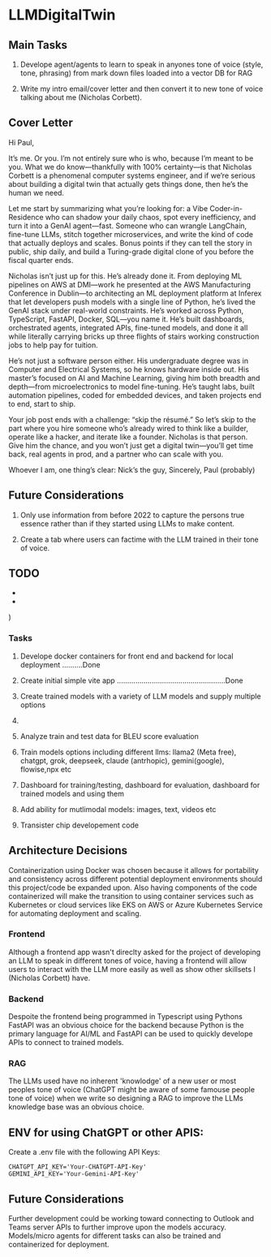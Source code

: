 # LLMDigitalTwin

## Main Tasks

1. Develope agent/agents to learn to speak in anyones tone of voice (style, tone, phrasing) from mark down files
loaded into a vector DB for RAG

2. Write my intro email/cover letter and then convert it to new tone of voice talking about me (Nicholas Corbett).

## Cover Letter


Hi Paul,

It’s me. Or you. I’m not entirely sure who is who, because I’m meant to be you. What we do know—thankfully with 100% certainty—is that Nicholas Corbett is a 
phenomenal computer systems engineer, and if we’re serious about building a digital twin that actually gets things done, then he’s the human we need.

Let me start by summarizing what you’re looking for: a Vibe Coder-in-Residence who can shadow your daily chaos, spot every inefficiency, and turn it into a GenAI 
agent—fast. Someone who can wrangle LangChain, fine-tune LLMs, stitch together microservices, and write the kind of code that actually deploys and scales. Bonus 
points if they can tell the story in public, ship daily, and build a Turing-grade digital clone of you before the fiscal quarter ends.

Nicholas isn’t just up for this. He’s already done it. From deploying ML pipelines on AWS at DMI—work he presented at the AWS Manufacturing Conference in Dublin—to 
architecting an ML deployment platform at Inferex that let developers push models with a single line of Python, he’s lived the GenAI stack under real-world 
constraints. He’s worked across Python, TypeScript, FastAPI, Docker, SQL—you name it. He’s built dashboards, orchestrated agents, integrated APIs, fine-tuned 
models, and done it all while literally carrying bricks up three flights of stairs working construction jobs to help pay for tuition.

He’s not just a software person either. His undergraduate degree was in Computer and Electrical Systems, so he knows hardware inside out. His master’s focused on 
AI and Machine Learning, giving him both breadth and depth—from microelectronics to model fine-tuning. He’s taught labs, built automation pipelines, coded for 
embedded devices, and taken projects end to end, start to ship.

Your job post ends with a challenge: “skip the résumé.” So let’s skip to the part where you hire someone who’s already wired to think like a builder, operate like 
a hacker, and iterate like a founder. Nicholas is that person. Give him the chance, and you won’t just get a digital twin—you’ll get time back, real agents in 
prod, and a partner who can scale with you.


Whoever I am, one thing’s clear: Nick’s the guy,
Sincerely,
Paul (probably)


## Future Considerations

1. Only use information from before 2022 to capture the persons true essence rather than if they started using LLMs to make content.

2. Create a tab where users can factime with the LLM trained in their tone of voice.


## TODO
 - 
 - 
)

### Tasks

1. Develope docker containers for front end and backend for local deployment ..........Done

2. Create initial simple vite app .....................................................Done

3. Create trained models with a variety of LLM models and supply multiple options

4. 

5. Analyze train and test data for BLEU score evaluation

6. Train models options including different llms: llama2 (Meta free), chatgpt, grok, deepseek, claude (antrhopic), gemini(google), flowise,npx  etc

7. Dashboard for training/testing, dashboard for evaluation, dashboard for trained models and using them

8. Add ability for mutlimodal models: images, text, videos etc

9. Transister chip developement code


## Architecture Decisions


Containerization using Docker was chosen because it allows for portability and consistency across
different potential deployment environments should this project/code be expanded upon. Also having
components of the code containerized will make the transition to using container services such as
Kubernetes or cloud services like EKS on AWS or Azure Kubernetes Service for automating deployment and scaling.


### Frontend

Although a frontend app wasn't direclty asked for the project of developing an LLM to speak in
different tones of voice, having a frontend will allow users to interact with the LLM more easily as
well as show other skillsets I (Nicholas Corbett) have.

### Backend

Despoite the frontend being programmed in Typescript using Pythons FastAPI was an obvious choice for the backend
because Python is the primary language for AI/ML and FastAPI can be used to quickly develope APIs to
connect to trained models.

### RAG

The LLMs used have no inherent 'knowlodge' of a new user or most peoples tone of voice (ChatGPT might be aware of
some famouse people tone of voice) when we write so designing a RAG to improve the LLMs knowledge  base was an
obvious choice.


## ENV for using ChatGPT or other APIS:

Create a .env file with the following API Keys:

```
CHATGPT_API_KEY='Your-CHATGPT-API-Key'
GEMINI_API_KEY='Your-Gemini-API-Key'
```

## Future Considerations

Further development could be working toward connecting to Outlook and Teams server APIs to 
further improve upon the models accuracy. Models/micro agents for different tasks can also be trained and 
containerized for deployment.
